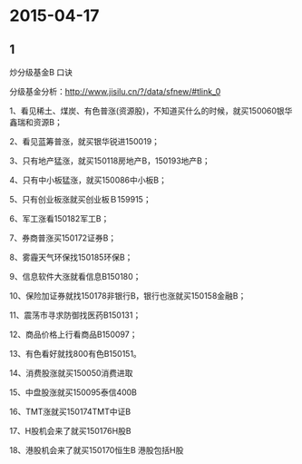 # 2015-04-17

## 1

炒分级基金B 口诀 

分级基金分析：http://www.jisilu.cn/?/data/sfnew/#tlink_0

1、看见稀土、煤炭、有色普涨(资源股)，不知道买什么的时候，就买150060银华鑫瑞和资源B； 

2、看见蓝筹普涨，就买银华锐进150019； 

3、只有地产猛涨，就买150118房地产B，150193地产B； 

4、只有中小板猛涨，就买150086中小板B； 

5、只有创业板涨就买创业板Ｂ159915； 

6、军工涨看150182军工B； 

7、券商普涨买150172证券B； 

8、雾霾天气环保找150185环保B； 

9、信息软件大涨就看信息B150180； 

10、保险加证券就找150178非银行B，银行也涨就买150158金融B； 

11、震荡市寻求防御找医药B150131； 

12、商品价格上行看商品B150097； 

13、有色看好就找800有色B150151。

14、消费股涨就买150050消费进取

15、中盘股涨就买150095泰信400B

16、TMT涨就买150174TMT中证B

17、H股机会来了就买150176H股B

18、港股机会来了就买150170恒生B 港股包括H股

